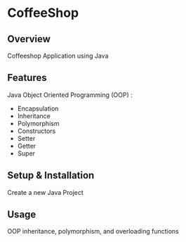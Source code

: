 # CoffeeShop

## Overview
Coffeeshop Application using Java

## Features
Java Object Oriented Programming (OOP) :
- Encapsulation
- Inheritance
- Polymorphism
- Constructors
- Setter
- Getter
- Super

## Setup & Installation 
Create a new Java Project

## Usage
OOP inheritance, polymorphism, and overloading functions

